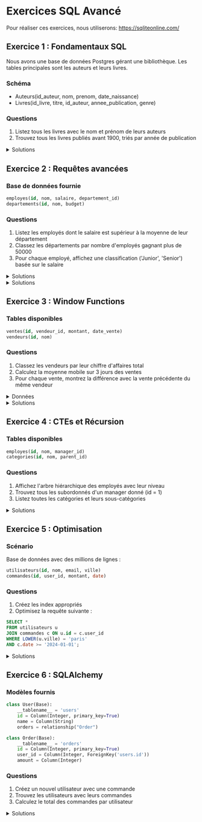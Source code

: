 # Exercices SQL Avancé
Pour réaliser ces exercices, nous utiliserons: https://sqliteonline.com/

## Exercice 1 : Fondamentaux SQL


Nous avons une base de données Postgres gérant une bibliothèque. Les tables principales sont les auteurs et leurs livres.

### Schéma
- Auteurs(id_auteur, nom, prenom, date_naissance)
- Livres(id_livre, titre, id_auteur, annee_publication, genre)

### Questions
1. Listez tous les livres avec le nom et prénom de leurs auteurs
2. Trouvez tous les livres publiés avant 1900, triés par année de publication

<details>
<summary>Solutions</summary>

-- 1. Écrivez une requête SQL pour obtenir la liste de tous les livres avec le nom et prénom de leurs auteurs.

SELECT l.titre, a.nom, a.prenom
FROM livres l
JOIN auteurs a ON l.id_auteur = a.id_auteur;

-- 2. Écrivez une requête SQL pour trouver tous les livres publiés avant 1900, triés par année de publication.

SELECT titre, annee_publication
FROM livres
WHERE annee_publication < 1900
ORDER BY annee_publication;

</details>

## Exercice 2 : Requêtes avancées

### Base de données fournie
```sql
employes(id, nom, salaire, departement_id)
departements(id, nom, budget)
```

### Questions
1. Listez les employés dont le salaire est supérieur à la moyenne de leur département
2. Classez les départements par nombre d'employés gagnant plus de 50000
3. Pour chaque employé, affichez une classification ('Junior', 'Senior') basée sur le salaire
<details>
<summary>Solutions</summary>

```sql
-- Création de la table employés

CREATE TABLE employes (
    id INT PRIMARY KEY,
    nom VARCHAR(100),
    departement VARCHAR(50),
    salaire DECIMAL(10,2)
);

-- Insertion de données représentatives

INSERT INTO employes (id, nom, departement, salaire) VALUES

-- Département IT

(1, 'Martin Philippe', 'IT', 65000.00),
(2, 'Dubois Marie', 'IT', 72000.00),
(3, 'Lefebvre Thomas', 'IT', 65000.00),
(4, 'Roux Julie', 'IT', 85000.00),

-- Département Marketing

(5, 'Bernard Sophie', 'Marketing', 52000.00),
(6, 'Petit Lucas', 'Marketing', 48000.00),
(7, 'Richard Emma', 'Marketing', 61000.00),
(8, 'Moreau Antoine', 'Marketing', 55000.00),

-- Département Finance

(9, 'Laurent Alice', 'Finance', 75000.00),
(10, 'Simon Paul', 'Finance', 82000.00),
(11, 'Michel Sarah', 'Finance', 78000.00),
(12, 'Leroy David', 'Finance', 92000.00),

-- Département RH

(13, 'Garcia Maria', 'RH', 45000.00),
(14, 'Martinez Jean', 'RH', 51000.00),
(15, 'Lopez Anna', 'RH', 48000.00);
```
</details>

<details>
<summary>Solutions</summary>

```sql
-- 1. Salaire > moyenne département
SELECT e.nom, e.salaire
FROM employes e
WHERE e.salaire > (
    SELECT AVG(salaire)
    FROM employes
    WHERE departement_id = e.departement_id
);

-- 2. Classement départements
SELECT d.nom, COUNT(*) as nb_emp
FROM departements d
JOIN employes e ON d.id = e.departement_id
WHERE e.salaire > 50000
GROUP BY d.id, d.nom
ORDER BY nb_emp DESC;

-- 3. Classification
SELECT 
    nom,
    CASE 
        WHEN salaire > 45000 THEN 'Senior'
        ELSE 'Junior'
    END as niveau
FROM employes;
```
</details>

## Exercice 3 : Window Functions

### Tables disponibles
```sql
ventes(id, vendeur_id, montant, date_vente)
vendeurs(id, nom)
```

### Questions
1. Classez les vendeurs par leur chiffre d'affaires total
2. Calculez la moyenne mobile sur 3 jours des ventes
3. Pour chaque vente, montrez la différence avec la vente précédente du même vendeur

<details>
<summary>Données</summary>

```sql
-- Création des tables
CREATE TABLE vendeurs (
    id SERIAL PRIMARY KEY,
    nom VARCHAR(100)
);

CREATE TABLE ventes (
    id SERIAL PRIMARY KEY,
    vendeur_id INTEGER REFERENCES vendeurs(id),
    montant DECIMAL(10,2),
    date_vente DATE
);

-- Insertion des données de test pour les vendeurs
INSERT INTO vendeurs (nom) VALUES
    ('Marie Dupont'),
    ('Jean Martin'),
    ('Sophie Bernard'),
    ('Lucas Petit');

-- Insertion des données de test pour les ventes
INSERT INTO ventes (vendeur_id, montant, date_vente) VALUES
    (1, 1500.00, '2024-01-15'),
    (2, 2300.00, '2024-01-15'),
    (3, 1800.00, '2024-01-15'),
    (1, 2100.00, '2024-01-16'),
    (2, 1900.00, '2024-01-16'),
    (3, 2500.00, '2024-01-16'),
    (4, 1700.00, '2024-01-16'),
    (1, 2800.00, '2024-01-17'),
    (2, 2200.00, '2024-01-17'),
    (3, 1950.00, '2024-01-17'),
    (4, 2400.00, '2024-01-17'),
    (1, 1600.00, '2024-01-18'),
    (2, 2700.00, '2024-01-18'),
    (3, 2100.00, '2024-01-18'),
    (4, 1900.00, '2024-01-18');
```
</details>

<details>
<summary>Solutions</summary>

```sql
-- 1. Classement vendeurs
SELECT 
    v.nom,
    SUM(s.montant) as ca_total,
    RANK() OVER (ORDER BY SUM(s.montant) DESC) as classement
FROM vendeurs v
JOIN ventes s ON v.id = s.vendeur_id
GROUP BY v.id, v.nom;

-- 2. Moyenne mobile
SELECT 
    date_vente,
    montant,
    AVG(montant) OVER (
        ORDER BY date_vente
        ROWS BETWEEN 2 PRECEDING AND CURRENT ROW
    ) as moyenne_mobile
FROM ventes;

-- 3. Différence avec vente précédente
SELECT 
    date_vente,
    vendeur_id,
    montant,
    montant - LAG(montant) OVER (
        PARTITION BY vendeur_id 
        ORDER BY date_vente
    ) as difference
FROM ventes;
```
</details>

## Exercice 4 : CTEs et Récursion

### Tables disponibles
```sql
employes(id, nom, manager_id)
categories(id, nom, parent_id)
```

### Questions
1. Affichez l'arbre hiérarchique des employés avec leur niveau
2. Trouvez tous les subordonnés d'un manager donné (id = 1)
3. Listez toutes les catégories et leurs sous-catégories

<details>
<summary>Solutions</summary>

```sql
-- 1. Hiérarchie employés
WITH RECURSIVE org_chart AS (
    SELECT id, nom, manager_id, 1 as niveau
    FROM employes
    WHERE manager_id IS NULL
    
    UNION ALL
    
    SELECT e.id, e.nom, e.manager_id, o.niveau + 1
    FROM employes e
    JOIN org_chart o ON e.manager_id = o.id
)
SELECT * FROM org_chart;

-- 2. Subordonnés
WITH RECURSIVE subord AS (
    SELECT id, nom
    FROM employes
    WHERE manager_id = 1  -- ID du manager

    UNION ALL
    
    SELECT e.id, e.nom
    FROM employes e
    JOIN subord s ON e.manager_id = s.id
)
SELECT * FROM subord;
```
</details>

## Exercice 5 : Optimisation

### Scénario
Base de données avec des millions de lignes :
```sql
utilisateurs(id, nom, email, ville)
commandes(id, user_id, montant, date)
```

### Questions
1. Créez les index appropriés
2. Optimisez la requête suivante :
```sql
SELECT *
FROM utilisateurs u
JOIN commandes c ON u.id = c.user_id
WHERE LOWER(u.ville) = 'paris'
AND c.date >= '2024-01-01';
```

<details>
<summary>Solutions</summary>

```sql
-- 1. Index pertinents
CREATE INDEX idx_ville ON utilisateurs(LOWER(ville));
CREATE INDEX idx_commandes_date_user ON commandes(date, user_id);

-- 2. Requête optimisée
SELECT 
    u.id, u.nom, u.email,
    c.montant, c.date
FROM utilisateurs u
JOIN commandes c ON u.id = c.user_id
WHERE LOWER(u.ville) = 'paris'
    AND c.date >= '2024-01-01';
```

**Explications :**
- Index sur ville pour la recherche rapide
- Index composite sur commandes pour optimiser la jointure et le filtrage par date
- Sélection ciblée des colonnes nécessaires uniquement
</details>

## Exercice 6 : SQLAlchemy

### Modèles fournis
```python
class User(Base):
    __tablename__ = 'users'
    id = Column(Integer, primary_key=True)
    name = Column(String)
    orders = relationship("Order")

class Order(Base):
    __tablename__ = 'orders'
    id = Column(Integer, primary_key=True)
    user_id = Column(Integer, ForeignKey('users.id'))
    amount = Column(Integer)
```

### Questions
1. Créez un nouvel utilisateur avec une commande
2. Trouvez les utilisateurs avec leurs commandes
3. Calculez le total des commandes par utilisateur

<details>
<summary>Solutions</summary>

```python
# 1. Création
new_user = User(name="Alice")
new_order = Order(amount=100)
new_user.orders.append(new_order)
session.add(new_user)
session.commit()

# 2. Lecture avec jointure
users = session.query(User)\
    .options(joinedload(User.orders))\
    .all()

# 3. Total des commandes
from sqlalchemy import func
totals = session.query(
    User.name,
    func.sum(Order.amount)
)\
.join(Order)\
.group_by(User.id, User.name)\
.all()
```
</details>
